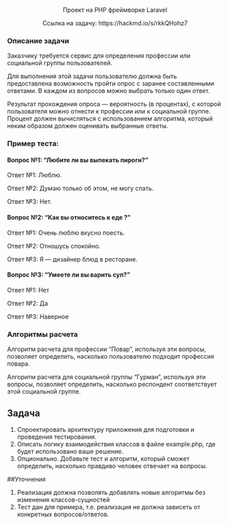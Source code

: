 <p align="center">Проект на PHP фреймворке Laravel</p>

<p align="center">
Ссылка на задачу: https://hackmd.io/s/rkkQHohz7
</p>

### Описание задачи

<p>Заказчику требуется сервис для определения профессии или социальной группы пользователей.</p>
<p>Для выполнения этой задачи пользователю должна быть предоставлена возможность пройти опрос с заранее составленными ответами. В каждом из вопросов можно выбрать только один ответ.</p>
<p>Результат прохождения опроса — вероятность (в процентах), с которой пользователя можно отнести к профессии или к социальной группе. Процент должен вычисляться с использованием алгоритма, который неким образом должен оценивать выбранные ответы.</p>

### Пример теста:

#### Вопрос №1: “Любите ли вы выпекать пироги?”
<p>Ответ №1: Люблю.</p>
<p>Ответ №2: Думаю только об этом, не могу спать.</p>
<p>Ответ №3: Нет.</p>

#### Вопрос №2: “Как вы относитесь к еде ?”
<p>Ответ №1: Очень люблю вкусно поесть.</p>
<p>Ответ №2: Отношусь спокойно.</p>
<p>Ответ №3: Я — дизайнер блюд в ресторане.</p>

#### Вопрос №3: “Умеете ли вы варить суп?”
<p>Ответ №1: Нет</p>
<p>Ответ №2: Да</p>
<p>Ответ №3: Наверное</p>


### Алгоритмы расчета
<p>Алгоритм расчета для профессии “Повар”, используя эти вопросы, позволяет определить, насколько пользователю подходит профессия повара.</p>
<p>Алгоритм расчета для социальной группы “Гурман”, используя эти вопросы, позволяет определить, насколько респондент соответствует этой социальной группе.</p>

## Задача

<ol>
    <li>
        Спроектировать архитектуру приложения для подготовки и проведения тестирования.
    </li>
    <li>
        Описать логику взаимодействия классов в файле example.php, где будет использовано ваше решение.
    </li>
    <li>
        Опционально. Добавьте тест и алгоритм, который сможет определить, насколько правдиво человек отвечает на вопросы.
    </li>
</ol>

##Уточнения
<ol>
<li>Реализация должна позволять добавлять новые алгоритмы без изменения классов-сущностей</li>
<li>Тест дан для примера, т.е. реализация не должна зависеть от конкретных вопросов/ответов.</li>
</ol>